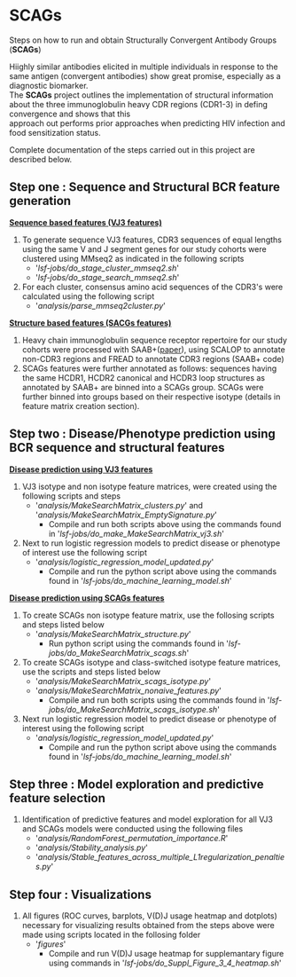 # SCAGs
Steps on how to run and obtain Structurally Convergent Antibody Groups (**SCAGs**)

Hiighly similar antibodies elicited in multiple individuals in response to the same antigen (convergent antibodies) show great promise, especially as a diagnostic biomarker.\
The **SCAGs** project outlines the implementation of structural information about the three immunoglobulin heavy CDR regions (CDR1-3) in defing convergence and shows that this \
approach out performs prior approaches when predicting HIV infection and food sensitization status.

Complete documentation of the steps carried out in this project are described below.

## Step one : Sequence and Structural BCR feature generation
<ins> **Sequence based features (VJ3 features)**</ins>
1. To generate sequence VJ3 features, CDR3 sequences of equal lengths using the same V and J segment genes for our study cohorts were clustered using MMseq2 as indicated in the following scripts
    - '_lsf-jobs/do_stage_cluster_mmseq2.sh_'
    - '_lsf-jobs/do_stage_search_mmseq2.sh_'
3. For each cluster, consensus amino acid sequences of the CDR3's were calculated using the following script
    - '_analysis/parse_mmseq2cluster.py_'
   
<ins> **Structure based features (SACGs features)**</ins>
1. Heavy chain immunoglobulin sequence receptor repertoire for our study cohorts were processed with SAAB+([paper](https://pubmed.ncbi.nlm.nih.gov/20034110/)), using SCALOP to annotate non-CDR3 regions and FREAD to annotate CDR3 regions (SAAB+ code)
2. SCAGs features were further annotated as follows: sequences having the same HCDR1, HCDR2 canonical and HCDR3 loop structures as annotated by SAAB+ are binned into a SCAGs group. SCAGs were further binned into groups based on their respective isotype (details in feature matrix creation section).

## Step two : Disease/Phenotype prediction using BCR sequence and structural features
<ins> **Disease prediction using VJ3 features**</ins>
1. VJ3 isotype and non isotype feature matrices, were created using the following scripts and steps
    - '_analysis/MakeSearchMatrix_clusters.py_' and '_analysis/MakeSearchMatrix_EmptySignature.py_'
        - Compile and run both scripts above using the commands found in '_lsf-jobs/do_make_MakeSearchMatrix_vj3.sh_'
2. Next to run logistic regression models to predict disease or phenotype of interest use the following script
    - '_analysis/logistic_regression_model_updated.py_'
         - Compile and run the python script above using the commands found in '_lsf-jobs/do_machine_learning_model.sh_'

<ins> **Disease prediction using SCAGs features**</ins>
1. To create SCAGs non isotype feature matrix, use the follosing scripts and steps listed below
     - '_analysis/MakeSearchMatrix_structure.py_'
          - Run python script using the commands found in '_lsf-jobs/do_MakeSearchMatrix_scags.sh_'
2. To create SCAGs isotype and class-switched isotype feature matrices, use the scripts and steps listed below
    - '_analysis/MakeSearchMatrix_scags_isotype.py_'
    - '_analysis/MakeSearchMatrix_nonaive_features.py_'
         - Compile and run both scripts using the commands found in '_lsf-jobs/do_MakeSearchMatrix_scags_isotype.sh_'
3. Next run logistic regression model to predict disease or phenotype of interest using the following script
    - '_analysis/logistic_regression_model_updated.py_'
         - Compile and run the python script above using the commands found in '_lsf-jobs/do_machine_learning_model.sh_'

## Step three : Model exploration and predictive feature selection
1. Identification of predictive features and model exploration for all VJ3 and SCAGs models were conducted using the following files
   - '_analysis/RandomForest_permutation_importance.R_'
   - '_analysis/Stability_analysis.py_'
   - '_analysis/Stable_features_across_multiple_L1regularization_penalties.py_'

## Step four : Visualizations
1. All figures (ROC curves, barplots, V(D)J usage heatmap  and dotplots) necessary for visualizing results obtained from the steps above were made using scripts located in the follosing folder
   - '_figures_'
       - Compile and run V(D)J usage heatmap for supplemantary figure using commands in '_lsf-jobs/do_Suppl_Figure_3_4_heatmap.sh_'

   
